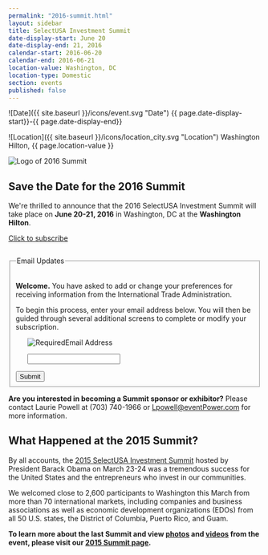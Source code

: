 ```yaml
---
permalink: "2016-summit.html"
layout: sidebar
title: SelectUSA Investment Summit
date-display-start: June 20
date-display-end: 21, 2016
calendar-start: 2016-06-20
calendar-end: 2016-06-21
location-value: Washington, DC
location-type: Domestic
section: events
published: false
---
```

![Date]({{ site.baseurl }}/icons/event.svg "Date") {{ page.date-display-start}}-{{ page.date-display-end}}

![Location]({{ site.baseurl }}/icons/location_city.svg "Location") Washington Hilton, {{ page.location-value }}

![Logo of 2016 Summit](../images/Summit-2016-Save-The-Date-for-web.png )

## Save the Date for the 2016 Summit

We're thrilled to announce that the 2016 SelectUSA Investment Summit will take place on **June 20-21, 2016** in Washington, DC at the **Washington Hilton**. 

<a href='https://public.govdelivery.com/accounts/USITATRADE/subscriber/new?topic_id=USITATRADE_979'>Click to subscribe</a>

<form accept-charset="UTF-8" action="https://public.govdelivery.com/accounts/USITATRADE/subscribers/qualify" id="GD-snippet-form" method="post"><div style="margin:0;padding:0;display:inline"><input name="utf8" type="hidden" value="✓" /><input name="authenticity_token" type="hidden" value="00Wr5tZTxeMtot3Fym92FHbIi+HZ1xbS/p8Ax4HO3LI=" /></div>

<input id="topic_id" name="topic_id" type="hidden" value="USITATRADE_979" />

<fieldset>

<legend>

Email Updates

</legend>

<div>

<p><strong>Welcome.</strong> You have asked to add or change your preferences for receiving information from the International Trade Administration.</p>

<p>To begin this process, enter your email address below. You will then be guided through several additional screens to complete or modify your subscription.</p>

</div>

<ol class='form'>

<li class='email_fields' style='display: block'>

<label for="email"><img alt="Required" class="required" src="https://public.govdelivery.com/assets/required-ef6e0abfe1c903c5ed5cba6ab7c2c38b.gif" />Email Address</label>

<input class="long" id="email" name="email" type="text" />

 

</li>

</ol>

<div class='button_panel'>

<input class="form_button" name="commit" type="submit" value="Submit" />

</div>

</fieldset>

</form>

<p><B>Are you interested in becoming a Summit sponsor or exhibitor?</b> Please contact Laurie Powell at (703) 740-1966 or <a href="mailto:Lpowell@eventPower.com?Subject=2016%20SelectUSA%20Summit%3A%20Sponsor%20and%20Exhibitor%20Info">Lpowell@eventPower.com</a> for more information.</p>

## What Happened at the 2015 Summit?

By all accounts, the [2015 SelectUSA Investment Summit](http://selectusa.commerce.gov/2015-summit.html) hosted by President Barack Obama on March 23-24 was a tremendous success for the United States and the entrepreneurs who invest in our communities.

We welcomed close to 2,600 participants to Washington this March from more than 70 international markets, including companies and business associations as well as economic development organizations (EDOs) from all 50 U.S. states, the District of Columbia, Puerto Rico, and Guam.

**To learn more about the last Summit and view [photos](http://selectusa.commerce.gov/2015-summit/day-one-photos.html) and [videos](http://selectusa.commerce.gov/2015-summit/plenary-session-videos.html) from the event, please visit our [2015 Summit page](http://selectusa.commerce.gov/2015-summit.html).**
